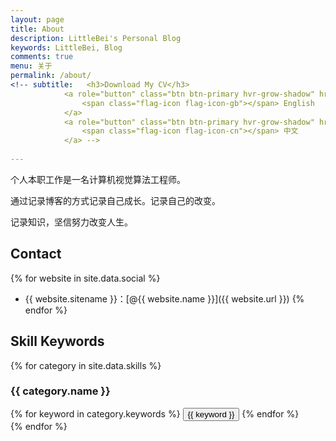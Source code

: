 ```yaml
---
layout: page
title: About
description: LittleBei's Personal Blog
keywords: LittleBei, Blog
comments: true
menu: 关于
permalink: /about/
<!-- subtitle:   <h3>Download My CV</h3>
            <a role="button" class="btn btn-primary hvr-grow-shadow" href="/assets/files/CV_Wendy_e.pdf" target="_blanks">
                <span class="flag-icon flag-icon-gb"></span> English
            </a>
            <a role="button" class="btn btn-primary hvr-grow-shadow" href="/assets/files/CV_Wendy_e.pdf" target="_blanks">
                <span class="flag-icon flag-icon-cn"></span> 中文
            </a> -->
                            
---
```


个人本职工作是一名计算机视觉算法工程师。

通过记录博客的方式记录自己成长。记录自己的改变。

记录知识，坚信努力改变人生。

## Contact

{% for website in site.data.social %}
* {{ website.sitename }}：[@{{ website.name }}]({{ website.url }})
{% endfor %}

## Skill Keywords

{% for category in site.data.skills %}
### {{ category.name }}
<div class="btn-inline">
{% for keyword in category.keywords %}
<button class="btn btn-outline" type="button">{{ keyword }}</button>
{% endfor %}
</div>
{% endfor %}
